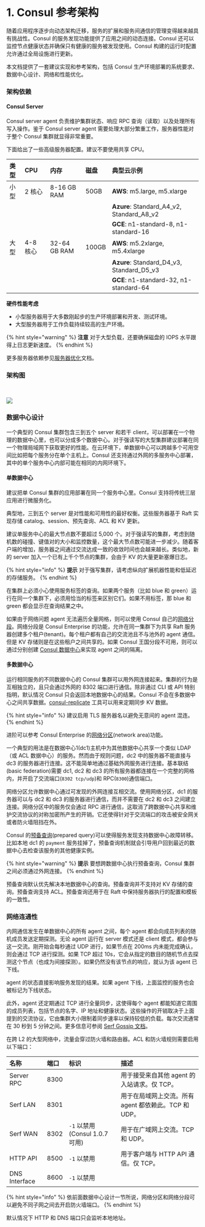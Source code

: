 # 1. Consul 参考架构

随着应用程序逐步向动态架构迁移，服务的扩展和服务间通信的管理变得越来越具有挑战性。Consul 的服务发现功能提供了应用之间的动态连接。Consul 还可以监控节点健康状态并确保只有健康的服务被发现使用。Consul 构建的运行时配置允许通过全局设施进行更新。

本文档提供了一套建议实现和参考架构，包括 Consul 生产环境部署的系统要求、数据中心设计、网络和性能优化。

### 架构依赖 <a id="infrastructure-requirements"></a>

#### Consul Server <a id="consul-servers"></a>

Consul server agent 负责维护集群状态、响应 RPC 查询（读取）以及处理所有写入操作。鉴于 Consul server agent 需要处理大部分繁重工作，服务器性能对于整个 Consul 集群就显得非常重要。

下面给出了一些高级服务器配置。建议不要使用共享 CPU。

| 类型 | CPU | 内存 | 磁盘 | 典型云示例 |
| :--- | :--- | :--- | :--- | :--- |
| 小型 | 2 核心 | 8-16 GB RAM | 50GB | **AWS**: m5.large, m5.xlarge |
| ​ | ​ | ​ | ​ | **Azure**: Standard\_A4\_v2, Standard\_A8\_v2 |
| ​ | ​ | ​ | ​ | **GCE**: n1-standard-8, n1-standard-16 |
| 大型 | 4-8 核心 | 32-64 GB RAM | 100GB | **AWS**: m5.2xlarge, m5.4xlarge |
| ​ | ​ | ​ | ​ | **Azure**: Standard\_D4\_v3, Standard\_D5\_v3 |
| ​ | ​ | ​ | ​ | **GCE**: n1-standard-32, n1-standard-64 |

**硬件性能考虑**

* 小型服务器用于大多数刚起步的生产环境部署和开发、测试环境。
* 大型服务器用于工作负载持续较高的生产环境。

{% hint style="warning" %}
**注意** 对于大型负载，还要确保磁盘的 IOPS 水平跟得上日志更新速度。
{% endhint %}

更多服务器依赖参见[服务器优化](https://www.consul.io/docs/guides/performance.html)文档。

### 架构图 <a id="infrastructure-diagram"></a>

​

![](https://learn.hashicorp.com/assets/images/consul-arch.png)

### 数据中心设计 <a id="datacenter-design"></a>

一个典型的 Consul 集群包含三到五个 server 和若干 client，可以部署在一个物理的数据中心里，也可以分成多个数据中心。对于强读写的大型集群建议部署在同一个物理局域网下获取更好的性能。在云环境下，单数据中心可以跨越多个可用空间比如把每个服务分在单个主机上。Consul 还支持通过外网的多服务中心部署，其中的单个服务中心内部可能在相同的内网环境下。

#### 单数据中心 <a id="single-datacenter"></a>

建议把单 Consul 集群的应用部署在同一个服务中心里。Consul 支持将传统三层应用进行微服务化。

典型地，三到五个 server 是对性能和可用性的最好权衡。这些服务器基于 Raft 实现存储 catalog、session、预先查询、ACL 和 KV 更新。

建议单服务中心的最大节点数不要超过 5,000 个。对于强读写的集群，考虑到随机数的碰撞、键值对的大小和监控数量，这个最大节点数可能进一步减少。随着客户端的增加，服务器之间通过交流达成一致的收敛时间也会越来越长。类似地，新的 server 加入一个已有上千个节点的集群，会由于 KV 的大量更新塞爆日志。

{% hint style="info" %}
**提示** 对于强写集群，请考虑纵向扩展机器性能和低延迟的存储服务。
{% endhint %}

在集群上必须小心使用服务标签的查询。如果两个服务（比如 blue 和 green）运行在同一个集群下，必须用恰当的标签来区别它们。如果不用标签，那 blue 和 green 都会显示在查询结果之中。

如果由于网络问题 agent 无法遍历全量网格，则可以使用 Consul 自己的[网络分段](https://www.consul.io/docs/enterprise/network-segments/index.html)。网络分段是 Consul Enterprise 的功能，允许在同一集群下为共享 Raft 服务器创建多个租户\(tenant\)。每个租户都有自己的交流池且不与池外的 agent 通信。但是 KV 存储则是在这些租户之间共享的。如果 Consul 王国分段不可用，则可以通过分别创建 [Consul 数据中心](https://kingfree.gitbook.io/consul/guides/datacenters)来实现 agent 之间的隔离。

#### 多数据中心 <a id="multiple-datacenters"></a>

运行相同服务的不同数据中心的 Consul 集群可以用外网连接起来。集群的行为是互相独立的，且只会通过外网的 8302 端口进行通信。除非通过 CLI 或 API 特别指明，默认情况 Consul 只会返回本地数据中心的结果。Consul 不会在多数据中心之间共享数据。[consul-replicate](https://github.com/hashicorp/consul-replicate) 工具可以用来定期同步 KV 数据。

{% hint style="info" %}
建议启用 TLS 服务器名以避免无意间的 agent 混连。
{% endhint %}

进阶可以参考 Consul Enterprise 的[网络分区](https://www.consul.io/api/operator/area.html)\(network area\)功能。

一个典型的用法是在数据中心1\(dc1\)主机中为其他数据中心共享一个类似 LDAP（或 ACL 数据中心）的服务。然而由于规则问题，dc2 中的服务器不能直接与 dc3 的服务器进行连接。这不能简单地通过基础外网服务进行连接。基本联结\(basic federation\)需要 dc1, dc2 和 dc3 的所有服务器都连接在一个完整的网格内，并开启了交流端口\(`8302 tcp/udp`\)和 RPC\(`8300`\)通信端口。

网络分区允许数据中心通过可发现的外网连接互相交流。使用网络分区，dc1 的服务器可以与 dc2 和 dc3 的服务器进行通信，而并不需要在 dc2 和 dc3 之间建立连接。网络分区中的服务仅会通过 RPC 进行通信，这取消了跨数据中心共享和维护交流协议的对称加密所产生的开销。它还使得针对于交流端口的攻击被安全网关或者防火墙阻挡在外。

Consul 的[预备查询](https://www.consul.io/api/query.html)\(prepared query\)可以使得服务发现支持数据中心故障转移。比如本地 dc1 的 `payment` 服务挂掉了，预备查询机制就会引导用户回到最近的数据中心去检查该服务的其他健康实例。

{% hint style="warning" %}
**提示** 要想跨数据中心执行预备查询，Consul 集群之间必须通过外网连接。
{% endhint %}

预备查询默认优先解决本地数据中心的查询。预备查询并不支持对 KV 存储的查询。预备查询支持 ACL。预备查询还用于在 Raft 中保持服务器执行的配置和模板的一致性。

### 网络连通性 <a id="network-connectivity"></a>

内网通信发生在单数据中心的所有 agent 之间，每个 agent 都会向成员列表的随机成员发送定期探测。无论 agent 运行在 server 模式还是 client 模式，都会参与这一交流。刚开始会每秒通过 UDP 进行，如果节点在 200ms 内未能完成确认，则会通过 TCP 进行探测。如果 TCP 超过 10s，它会从指定的数目的随机节点去探测这个节点（也成为间接探测）。如果仍然没有该节点的响应，就认为该 agent 已下线。

agent 的状态直接影响服务发现的结果。如果 agent 下线，上面监控的服务也会被标记为下线状态。

此外，agent 还定期通过 TCP 进行全量同步，这使得每个 agent 都能知道它周围的成员列表，包括节点的名字、IP 地址和健康状态。这些操作的开销取决于上面提到的交流协议，它由集群大小限制着同步速率以保持较低的负载。每次交流通常在 30 秒到 5 分钟之间。更多信息可参阅 [Serf Gossip 文档](https://www.serf.io/docs/internals/gossip.html)。

在跨 L2 的大型网络中，流量会穿过防火墙和路由器。ACL 和防火墙规则需要启用以下端口：

| 名称 | 端口 | 标识 | 描述 |
| :--- | :--- | :--- | :--- |
| Server RPC | 8300 | ​ | 用于接受来自其他 agent 的入站请求。仅 TCP。 |
| Serf LAN | 8301 | ​ | 用于在局域网上交流。所有 agent 都依赖此。TCP 和 UDP。 |
| Serf WAN | 8302 | `-1` 以禁用 \(Consul 1.0.7 可用\) | 用于在广域网上交流。TCP 和 UDP。 |
| HTTP API | 8500 | `-1` 以禁用 | 用于客户端与 HTTP API 通信。仅 TCP。 |
| DNS Interface | 8600 | `-1` 以禁用 | ​ |

{% hint style="info" %}
依前面数据中心设计一节所说，网络分区和网络分段可以避免不同子网之间去开启防火墙端口。
{% endhint %}

默认情况下 HTTP 和 DNS 端口只会监听本地地址。

